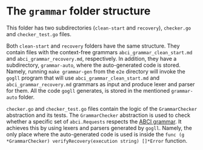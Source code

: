 # The ``grammar`` folder structure

This folder has two subdirectories (`clean-start` and `recovery`), `checker.go` and `checker_test.go` files. 

Both `clean-start` and `recovery` folders have the same structure. They contain files with the context-free grammars 
`abci_grammar_clean_start.md` and `abci_grammar_recovery.md`, respectively. In addition, they have a subdirectory, 
`grammar-auto`, where the auto-generated code is stored. Namely, running `make grammar-gen` from the `e2e` directory will 
invoke the `gogll` program that will use `abci_grammar_clean_start.md` and `abci_grammar_recovery.md` grammars as 
input and produce lexer and parser for them. All the code `gogll` generates, is stored in the mentioned `grammar-auto` folder. 

`checker.go` and `checker_test.go` files contain the logic of the `GrammarChecker` abstraction and its tests. The 
`GrammarChecker` abstraction is used to check whether a specific set of `abci.Requests` respects the 
[ABCI grammar](https://github.com/depinnetwork/por-consensus/blob/main/spec/abci/abci%2B%2B_comet_expected_behavior.md). It achieves this by using lexers 
and parsers generated by `gogll`. Namely, the only place where the auto-generated code is used is inside the `func (g *GrammarChecker) verifyRecovery(execution string) []*Error` function. 